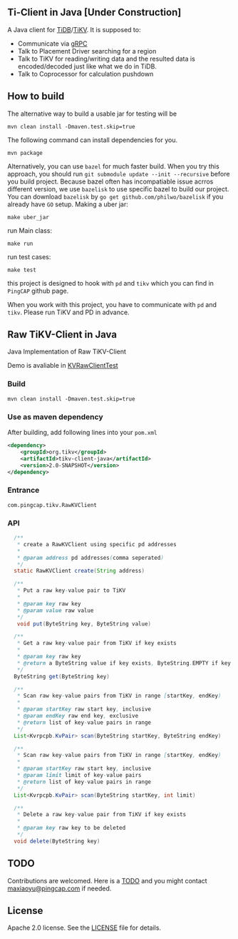 ## Ti-Client in Java [Under Construction]

A Java client for [TiDB](https://github.com/pingcap/tidb)/[TiKV](https://github.com/tikv/tikv).
It is supposed to:
+ Communicate via [gRPC](http://www.grpc.io/)
+ Talk to Placement Driver searching for a region
+ Talk to TiKV for reading/writing data and the resulted data is encoded/decoded just like what we do in TiDB.
+ Talk to Coprocessor for calculation pushdown

## How to build

The alternative way to build a usable jar for testing will be
```
mvn clean install -Dmaven.test.skip=true
```

The following command can install dependencies for you.
```
mvn package
```

Alternatively, you can use `bazel` for much faster build. When you try this approach, you should run `git submodule update --init --recursive` before you build project.
Because bazel often has incompatiable issue acrros different version, we use `bazelisk` to use specific bazel to build our project. You can
download `bazelisk` by `go get github.com/philwo/bazelisk` if you already have `GO` setup.
Making a uber jar:
```
make uber_jar
```
run Main class:
```
make run
```

run test cases:
```
make test
```

this project is designed to hook with `pd` and `tikv` which you can find in `PingCAP` github page.

When you work with this project, you have to communicate with `pd` and `tikv`. Please run TiKV and PD in advance.

## Raw TiKV-Client in Java
Java Implementation of Raw TiKV-Client

Demo is avaliable in [KVRawClientTest](https://github.com/birdstorm/KVRawClientTest/)

### Build
```
mvn clean install -Dmaven.test.skip=true
```

### Use as maven dependency
After building, add following lines into your `pom.xml` 
```xml
<dependency>
    <groupId>org.tikv</groupId>
    <artifactId>tikv-client-java</artifactId>
    <version>2.0-SNAPSHOT</version>
</dependency>
```

### Entrance
`com.pingcap.tikv.RawKVClient`

### API

```java
  /**
   * create a RawKVClient using specific pd addresses
   *
   * @param address pd addresses(comma seperated)
   */
  static RawKVClient create(String address)
```

```java
  /**
   * Put a raw key-value pair to TiKV
   *
   * @param key raw key
   * @param value raw value
   */
   void put(ByteString key, ByteString value)
```

```java
  /**
   * Get a raw key-value pair from TiKV if key exists
   *
   * @param key raw key
   * @return a ByteString value if key exists, ByteString.EMPTY if key does not exist
   */
  ByteString get(ByteString key)
```

```java
  /**
   * Scan raw key-value pairs from TiKV in range [startKey, endKey)
   *
   * @param startKey raw start key, inclusive
   * @param endKey raw end key, exclusive
   * @return list of key-value pairs in range
   */
  List<Kvrpcpb.KvPair> scan(ByteString startKey, ByteString endKey)
```

```java
  /**
   * Scan raw key-value pairs from TiKV in range [startKey, endKey)
   *
   * @param startKey raw start key, inclusive
   * @param limit limit of key-value pairs
   * @return list of key-value pairs in range
   */
  List<Kvrpcpb.KvPair> scan(ByteString startKey, int limit)
```

```java
  /**
   * Delete a raw key-value pair from TiKV if key exists
   *
   * @param key raw key to be deleted
   */ 
  void delete(ByteString key) 
```


## TODO
Contributions are welcomed. Here is a [TODO](https://github.com/tikv/client-java/wiki/TODO-Lists) and you might contact maxiaoyu@pingcap.com if needed.

## License
Apache 2.0 license. See the [LICENSE](./LICENSE) file for details.
